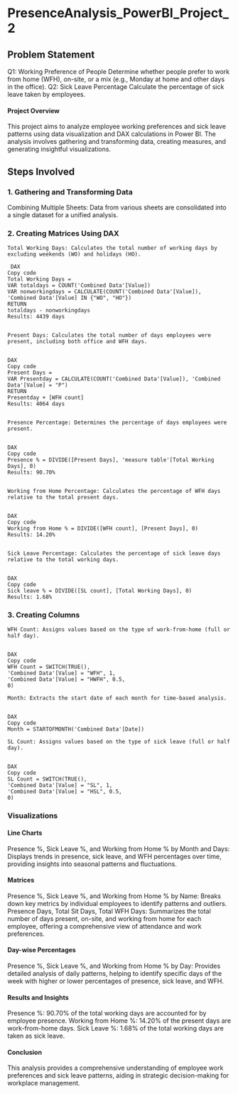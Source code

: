 # PresenceAnalysis_PowerBI_Project_2

## Problem Statement
Q1: Working Preference of People
Determine whether people prefer to work from home (WFH), on-site, or a mix (e.g., Monday at home and other days in the office).
Q2: Sick Leave Percentage
Calculate the percentage of sick leave taken by employees.
#### Project Overview
This project aims to analyze employee working preferences and sick leave patterns using data visualization and DAX calculations in Power BI. The analysis involves gathering and transforming data, creating measures, and generating insightful visualizations.

## Steps Involved
### 1. Gathering and Transforming Data
Combining Multiple Sheets: Data from various sheets are consolidated into a single dataset for a unified analysis.
### 2. Creating Matrices Using DAX

    Total Working Days: Calculates the total number of working days by excluding weekends (WO) and holidays (HO).
    
     DAX
    Copy code
    Total Working Days = 
    VAR totaldays = COUNT('Combined Data'[Value])
    VAR nonworkingdays = CALCULATE(COUNT('Combined Data'[Value]), 'Combined Data'[Value] IN {"WO", "HO"})
    RETURN
    totaldays - nonworkingdays
    Results: 4439 days
    
    
    Present Days: Calculates the total number of days employees were present, including both office and WFH days.
    
    
    DAX
    Copy code
    Present Days = 
    VAR Presentday = CALCULATE(COUNT('Combined Data'[Value]), 'Combined Data'[Value] = "P")
    RETURN
    Presentday + [WFH count]
    Results: 4064 days
    
    
    Presence Percentage: Determines the percentage of days employees were present.
    
    
    DAX
    Copy code
    Presence % = DIVIDE([Present Days], 'measure table'[Total Working Days], 0)
    Results: 90.70%
    
    
    Working from Home Percentage: Calculates the percentage of WFH days relative to the total present days.
    
    
    DAX
    Copy code
    Working from Home % = DIVIDE([WFH count], [Present Days], 0)
    Results: 14.20%
    
    
    Sick Leave Percentage: Calculates the percentage of sick leave days relative to the total working days.
    
    
    DAX
    Copy code
    Sick leave % = DIVIDE([SL count], [Total Working Days], 0)
    Results: 1.68%
    
    
  ### 3. Creating Columns
    
    WFH Count: Assigns values based on the type of work-from-home (full or half day).
    
    
    DAX
    Copy code
    WFH Count = SWITCH(TRUE(),
    'Combined Data'[Value] = "WFH", 1,
    'Combined Data'[Value] = "HWFH", 0.5,
    0)
    
    Month: Extracts the start date of each month for time-based analysis.
    
    
    DAX
    Copy code
    Month = STARTOFMONTH('Combined Data'[Date])
    
    SL Count: Assigns values based on the type of sick leave (full or half day).
    
    
    DAX
    Copy code
    SL Count = SWITCH(TRUE(),
    'Combined Data'[Value] = "SL", 1,
    'Combined Data'[Value] = "HSL", 0.5,
    0)

### Visualizations
#### Line Charts
Presence %, Sick Leave %, and Working from Home % by Month and Days: Displays trends in presence, sick leave, and WFH percentages over time, providing insights into seasonal patterns and fluctuations.
#### Matrices
Presence %, Sick Leave %, and Working from Home % by Name: Breaks down key metrics by individual employees to identify patterns and outliers.
Presence Days, Total Sit Days, Total WFH Days: Summarizes the total number of days present, on-site, and working from home for each employee, offering a comprehensive view of attendance and work preferences.
#### Day-wise Percentages
Presence %, Sick Leave %, and Working from Home % by Day: Provides detailed analysis of daily patterns, helping to identify specific days of the week with higher or lower percentages of presence, sick leave, and WFH.
#### Results and Insights
Presence %: 90.70% of the total working days are accounted for by employee presence.
Working from Home %: 14.20% of the present days are work-from-home days.
Sick Leave %: 1.68% of the total working days are taken as sick leave.
#### Conclusion
This analysis provides a comprehensive understanding of employee work preferences and sick leave patterns, aiding in strategic decision-making for workplace management.

